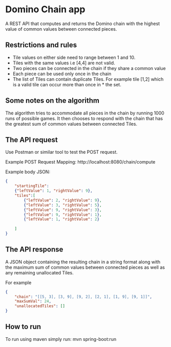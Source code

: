 # Domino Chain app
A REST API that computes and returns the Domino chain with the highest value of common values between connected pieces.

## Restrictions and rules
* Tile values on either side need to range between 1 and 10. 
* Tiles with the same values i.e [4,4] are not valid. 
* Two pieces can be connected in the chain if they share a common value
* Each piece can be used only once in the chain
* The list of Tiles can contain duplicate Tiles. For example tile [1,2] which is a valid tile can occur more than once in * the set.

## Some notes on the algorithm
The algorithm tries to accommodate all pieces in the chain by running 1000 runs of possible games. It then chooses to respond with the chain that has the greatest sum of common values between connected Tiles.

## The API request
Use Postman or similar tool to test the POST request.

Example POST Request Mapping: http://localhost:8080/chain/compute

Example body JSON:

```json
{
    "startingTile": 
    {"leftValue": 1, "rightValue": 9},
    "tiles":[
        {"leftValue": 2, "rightValue": 9},
        {"leftValue": 3, "rightValue": 5},
        {"leftValue": 9, "rightValue": 3},
        {"leftValue": 9, "rightValue": 1},
        {"leftValue": 1, "rightValue": 2}
       
    ]
}
```



## The API response
A JSON object containing the resulting chain in a string format along with the maximum sum of common values between connected pieces as well as any remaining unallocated Tiles.

For example

```json
{
    "chain": "[[5, 3], [3, 9], [9, 2], [2, 1], [1, 9], [9, 1]]",
    "maxSumVal": 24,
    "unallocatedTiles": []
}
```



## How to run
To run using maven simply run: mvn spring-boot:run

